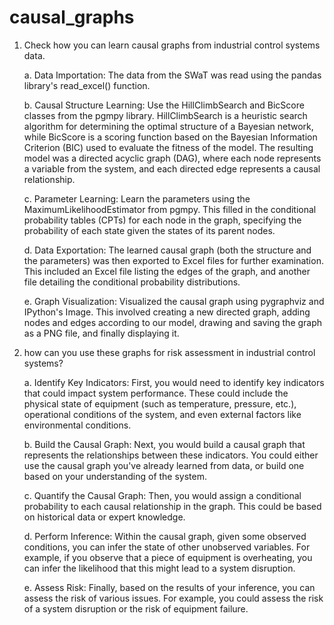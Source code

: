 # causal_graphs
1) Check how you can learn causal graphs from industrial control systems data.
   
   a. Data Importation: The data from the SWaT was read using the pandas library's read_excel() function.

   b. Causal Structure Learning: Use the HillClimbSearch and BicScore classes from the pgmpy library. HillClimbSearch is a heuristic search algorithm for determining the optimal structure of a Bayesian network, while BicScore is a scoring function based on the Bayesian Information Criterion (BIC) used to evaluate the fitness of the model. The resulting model was a directed acyclic graph (DAG), where each node represents a variable from the system, and each directed edge represents a causal relationship.
   
   c. Parameter Learning: Learn the parameters using the MaximumLikelihoodEstimator from pgmpy. This filled in the conditional probability tables (CPTs) for each node in the graph, specifying the probability of each state given the states of its parent nodes.
   
   d. Data Exportation: The learned causal graph (both the structure and the parameters) was then exported to Excel files for further examination. This included an Excel file listing the edges of the graph, and another file detailing the conditional probability distributions.
   
   e. Graph Visualization: Visualized the causal graph using pygraphviz and IPython's Image. This involved creating a new directed graph, adding nodes and edges according to our model, drawing and saving the graph as a PNG file, and finally displaying it.


3) how can you use these graphs for risk assessment in industrial control systems? 

   a. Identify Key Indicators: First, you would need to identify key indicators that could impact system performance. These could include the physical state of equipment (such as temperature, pressure, etc.), operational conditions of the system, and even external factors like environmental conditions.
   
   b. Build the Causal Graph: Next, you would build a causal graph that represents the relationships between these indicators. You could either use the causal graph you've already learned from data, or build one based on your understanding of the system.
   
   c. Quantify the Causal Graph: Then, you would assign a conditional probability to each causal relationship in the graph. This could be based on historical data or expert knowledge.
   
   d. Perform Inference: Within the causal graph, given some observed conditions, you can infer the state of other unobserved variables. For example, if you observe that a piece of equipment is overheating, you can infer the likelihood that this might lead to a system disruption.
   
   e. Assess Risk: Finally, based on the results of your inference, you can assess the risk of various issues. For example, you could assess the risk of a system disruption or the risk of equipment failure.
   

